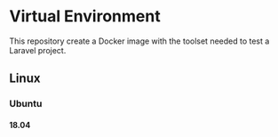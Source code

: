 # Virtual Environment

This repository create a Docker image with the toolset needed to test a Laravel project.

## Linux

### Ubuntu

#### 18.04

